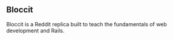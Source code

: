 ## Bloccit

Bloccit is a Reddit replica built to teach the fundamentals of web development and Rails.
